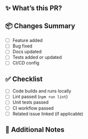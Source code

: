 ## ✨ What’s this PR?

<!-- Describe what this PR does. What feature or bugfix? -->

## 📦 Changes Summary

- [ ] Feature added
- [ ] Bug fixed
- [ ] Docs updated
- [ ] Tests added or updated
- [ ] CI/CD config

## ✅ Checklist

- [ ] Code builds and runs locally
- [ ] Lint passed (`npm run lint`)
- [ ] Unit tests passed
- [ ] CI workflow passed
- [ ] Related issue linked (if applicable)

## 📝 Additional Notes

<!-- Anything else you want the reviewer to know. -->
